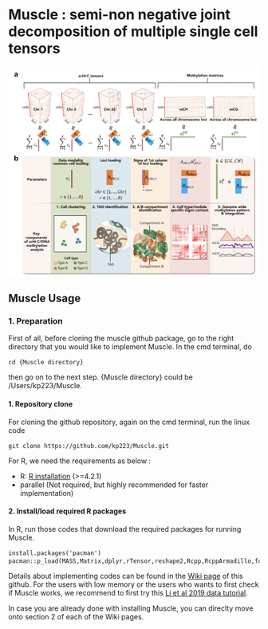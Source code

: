 # Muscle : semi-non negative joint decomposition of multiple single cell tensors
![Muscle diagram](/figures/Figure_intro.jpg)

## Muscle Usage

### 1. Preparation


First of all, before cloning the muscle github package, go to the right directory that you would like to implement Muscle. In the cmd terminal, do

```
cd {Muscle directory}
```

then go on to the next step. {Muscle directory} could be /Users/kp223/Muscle.


#### 1. Repository clone

For cloning the github repository, again on the cmd terminal, run the linux code 

```
git clone https://github.com/kp223/Muscle.git
```

For R, we need the requirements as below : 


-   R: [R installation](https://www.r-project.org)  (>=4.2.1)
-   parallel (Not required, but highly recommended for faster implementation)

#### 2. Install/load required R packages

In R, run those codes that download the required packages for running Muscle.

```
install.packages('pacman')
pacman::p_load(MASS,Matrix,dplyr,rTensor,reshape2,Rcpp,RcppArmadillo,foreach,inline,parallel,doParallel,RSpectra,qs,gtools)
```

Details about implementing codes can be found in the [Wiki page](https://github.com/kp223/Muscle/wiki) of this github. For the users with low memory or the users who wants to first check if Muscle works, we recommend to first try this [Li et al 2019 data tutorial](https://github.com/kp223/Muscle/wiki/Li-et-al-2019).

In case you are already done with installing Muscle, you can direclty move onto section 2 of each of the Wiki pages.


